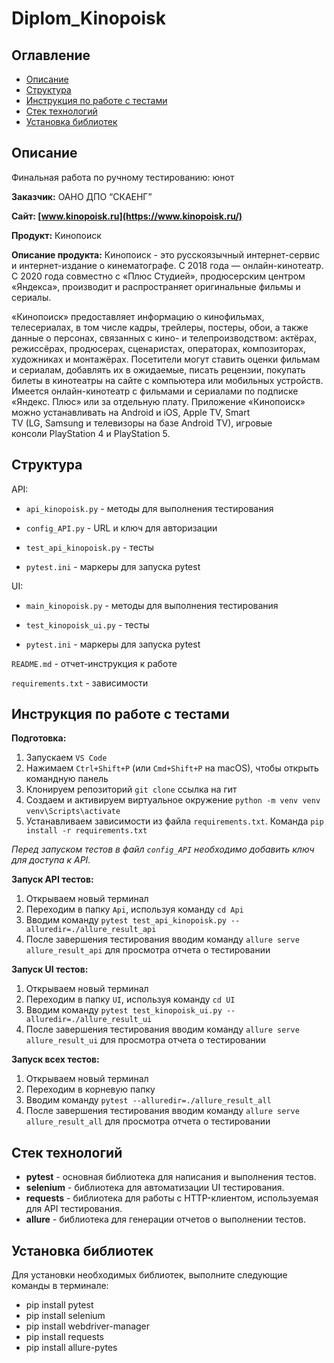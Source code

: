 # Diplom_Kinopoisk

## Оглавление
- [Описание](#описание)
- [Структура](#структура)
- [Инструкция по работе с тестами](#инструкция)
- [Стек технологий](#стек-технологий)
- [Установка библиотек](#установка-библиотек)

## Описание

Финальная работа по ручному тестированию: юнот

**Заказчик:** ОАНО ДПО “СКАЕНГ”  

**Сайт: [www.kinopoisk.ru](https://www.kinopoisk.ru/)**

**Продукт:** Кинопоиск

**Описание продукта:** Кинопоиск - это русскоязычный интернет-сервис и интернет-издание о кинематографе. С 2018 года — онлайн-кинотеатр. С 2020 года совместно с «Плюс Студией», продюсерским центром «Яндекса», производит и распространяет оригинальные фильмы и сериалы. 

«Кинопоиск» предоставляет информацию о кинофильмах, телесериалах, в том числе кадры, трейлеры, постеры, обои, а также данные о персонах, связанных с кино- и телепроизводством: актёрах, режиссёрах, продюсерах, сценаристах, операторах, композиторах, художниках и монтажёрах. Посетители могут ставить оценки фильмам и сериалам, добавлять их в ожидаемые, писать рецензии, покупать билеты в кинотеатры на сайте с компьютера или мобильных устройств. Имеется онлайн-кинотеатр с фильмами и сериалами по подписке «Яндекс. Плюс» или за отдельную плату. Приложение «Кинопоиск» можно устанавливать на Android и iOS, Apple TV, Smart TV (LG, Samsung и телевизоры на базе Android TV), игровые консоли PlayStation 4 и PlayStation 5.  

## Структура

API:

* `api_kinopoisk.py` - методы для выполнения тестирования

* `config_API.py` - URL и ключ для авторизации

* `test_api_kinopoisk.py` - тесты

* `pytest.ini` - маркеры для запуска pytest

UI:

* `main_kinopoisk.py` - методы для выполнения тестирования

* `test_kinopoisk_ui.py` - тесты

* `pytest.ini` - маркеры для запуска pytest

`README.md` - отчет-инструкция к работе

`requirements.txt` - зависимости

## Инструкция по работе с тестами

**Подготовка:**

1. Запускаем `VS Code`
2. Нажимаем `Ctrl+Shift+P` (или `Cmd+Shift+P` на macOS), чтобы открыть командную панель
3. Клонируем репозиторий `git clone` ссылка на гит
4. Создаем и активируем виртуальное окружение 
    `python -m venv venv`
    `venv\Scripts\activate`
5. Устанавливаем зависимости из файла `requirements.txt`. Команда `pip install -r requirements.txt`

*Перед запуском тестов в файл `config_API` необходимо добавить ключ для доступа к API.* 

**Запуск API тестов:**

1. Открываем новый терминал
2. Переходим в папку `Api`, используя команду `cd Api`
3. Вводим команду `pytest test_api_kinopoisk.py --alluredir=./allure_result_api`
4. После завершения тестирования вводим команду `allure serve allure_result_api` для просмотра отчета о тестировании

**Запуск UI тестов:**

1. Открываем новый терминал
2. Переходим в папку `UI`, используя команду `cd UI`
3. Вводим команду `pytest test_kinopoisk_ui.py --alluredir=./allure_result_ui`
4. После завершения тестирования вводим команду `allure serve allure_result_ui` для просмотра отчета о тестировании

**Запуск всех тестов:**

1. Открываем новый терминал
2. Переходим в корневую папку
3. Вводим команду `pytest --alluredir=./allure_result_all`
4. После завершения тестирования вводим команду `allure serve allure_result_all` для просмотра отчета о тестировании

## Стек технологий
- **pytest** - основная библиотека для написания и выполнения тестов.
- **selenium** - библиотека для автоматизации UI тестирования.
- **requests** - библиотека для работы с HTTP-клиентом, используемая для API тестирования.
- **allure** - библиотека для генерации отчетов о выполнении тестов.

## Установка библиотек
Для установки необходимых библиотек, выполните следующие команды в терминале:


- pip install pytest
- pip install selenium
- pip install webdriver-manager
- pip install requests
- pip install allure-pytes